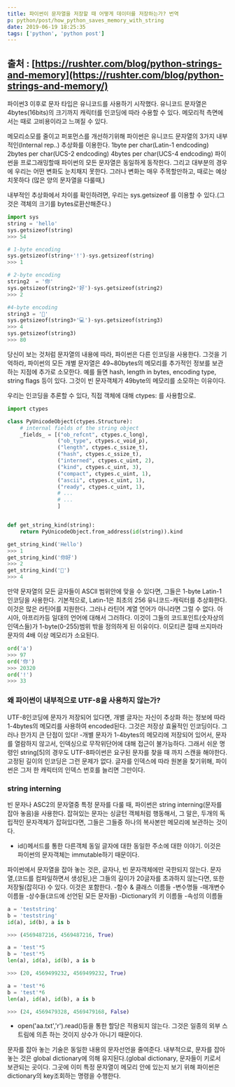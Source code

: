 ```yaml
---
title: 파이썬이 문자열을 저장할 때 어떻게 데이터를 저장하는가? 번역
p: python/post/how_python_saves_memory_with_string
date: 2019-06-19 18:25:35
tags: ['python', 'python post']
---
```


## 출처 : [https://rushter.com/blog/python-strings-and-memory](https://rushter.com/blog/python-strings-and-memory/)


파이썬3 이후로 문자 타입은 유니코드를 사용하기 시작했다. 유니코드 문자열은
4bytes(16bits)의 크기까지 캐릭터를 인코딩에 따라 수용할 수 있다.
메모리적 측면에서는 때로 고비용이라고 느껴질 수 있다.

메모리소모를 줄이고 퍼포먼스를 개선하기위해 파이썬은
유니코드 문자열의 3가지 내부적인(Internal rep..) 추상화를 이용한다.
1byte per char(Latin-1 endcoding)
2bytes per char(UCS-2 endcoding)
4bytes per char(UCS-4 endcoding)
파이썬을 프로그래밍할때 파이썬의 모든 문자열은 동일하게 동작한다.
그리고 대부분의 경우에 우리는 어떤 변화도 눈치채지 못한다.
그러나 변화는 매우 주목할만하고, 때로는 예상치못하다
(많은 양의 문자열을 다룰때,)

내부적인 추상화에서 차이를 확인하려면, 우리는 sys.getsizeof
를 이용할 수 있다.(그것은 객체의 크기를 bytes로환산해준다.)

```python
import sys
string = 'hello'
sys.getsizeof(string)
>>> 54

# 1-byte encoding
sys.getsizeof(string+'!')-sys.getsizeof(string)
>>> 1

# 2-byte encoding
string2  = '你'
sys.getsizeof(string2+'好')-sys.getsizeof(string2)
>>> 2

#4-byte encoding
string3 = '🐍'
sys.getsizeof(string3+'💻')-sys.getsizeof(string3)
>>> 4
sys.getsizeof(string3)
>>> 80
```
당신이 보는 것처럼 문자열의 내용에 따라, 파이썬은 다른 인코딩을 사용한다. 그것을 기억하라,
파이썬의 모든 개별 문자열은 49~80bytes의 메모리를 추가적인 정보를 보관하는 지점에 추가로 소모한다.
예를 들면 hash, length in bytes, encoding type, string flags
등이 있다. 그것이 빈 문자객체가 49byte의 메모리를 소모하는 이유이다.

우리는 인코딩을 추론할 수 있다, 직접 객체에 대해 ctypes: 를 사용함으로.
```python
import ctypes

class PyUnicodeObject(ctypes.Structure):
    # internal fields of the string object
    _fields_ = [("ob_refcnt", ctypes.c_long),
                ("ob_type", ctypes.c_void_p),
                ("length", ctypes.c_ssize_t),
                ("hash", ctypes.c_ssize_t),
                ("interned", ctypes.c_uint, 2),
                ("kind", ctypes.c_uint, 3),
                ("compact", ctypes.c_uint, 1),
                ("ascii", ctypes.c_uint, 1),
                ("ready", ctypes.c_uint, 1),
                # ...
                # ...
                ]


def get_string_kind(string):
    return PyUnicodeObject.from_address(id(string)).kind

get_string_kind('Hello')
>>> 1
get_string_kind('你好')
>>> 2
get_string_kind('🐍')
>>> 4
```

만약 문자열의 모든 글자들이 ASCll 범위안에 맞을 수 있다면,
그들은 1-byte Latin-1 인코딩을 사용한다. 기본적으로,
Latin-1은 최초의 256 유니코드-캐릭터를 추상화한다.
이것은 많은 라틴어를 지원한다. 그러나 라틴어 계열 언어가 아니라면 그럴 수 없다.
아시아, 아프리카등 일대의 언어에 대해서 그러하다. 이것이
그들의 코드포인트(숫자상의 인덱스들)가 1-byte(0-255)범위 밖을 정의하게 된 이유이다.
이모티콘 절때 쓰지마라 문자의 4배 이상 메모리가 소요된다.
```python
ord('a')
>>> 97
ord('你')
>>> 20320
ord('!')
>>> 33
```
###   왜 파이썬이 내부적으로 UTF-8을 사용하지 않는가?

UTF-8인코딩에 문자가 저장되어 있다면, 개별 글자는 자신이 추상화
하는 정보에 따라 1-4bytes의 메모리를 사용하여 encoded된다.
그것은 저장상 효율적인 인코딩이다.
그러나 한가지 큰 단점이 있다!
-개별 문자가 1-4bytes의 메모리에 저장되어 있어서, 문자를 열람하지 않고서, 인덱싱으로 무작위단어에 대해 접근이 불가능하다.
그래서 쉬운 명령인 string[5]의 경우도 UTF-8파이썬은 요구된 문자를 찾을 때 까지 스캔을 해야한다.
고정된 길이의 인코딩은 그런 문제가 없다.
글자를 인덱스에 따라 원본을 찾기위해, 파이썬은 그저 한 캐릭터의 인덱스 번호를 늘리면 그만이다.

### string interning

빈 문자나 ASC2의 문자열중 특정 문자를 다룰 때, 파이썬은 string interning(문자를 잡아 놓음)을 사용한다.
잡혀있는 문자는 싱글턴 객체처럼 행동해서, 그 말은,
두개의 독립적인 문자객체가 잡혀있다면, 그들은 그들중 하나의 복사본만 메모리에 보관하는 것이다.
* id()메서드를 통한 다른객체 동일 글자에 대한 동일한 주소에 대한 이야기.
이것은 파이썬의 문자객체는 immutable하기 때문이다.

파이썬에서 문자열을 잡아 놓는 것은, 글자나, 빈 문자객체에만 국한되지 않는다.
문자열,(코드를 컴파일하면서 생성된,)은 그들의 길이가 20글자를 초과하지 않는다면,
또한 저장될(잡히다) 수 있다.
이것은 포함한다.
-함수 & 클래스 이름들
-변수명들
-매개변수 이름들
-상수들(코드에 선언된 모든 문자들)
-Dictionary의 키 이름들
-속성의 이름들
```python
a = 'teststring'
b = 'teststring'
id(a), id(b), a is b

>>> (4569487216, 4569487216, True)

a = 'test'*5
b = 'test'*5
len(a), id(a), id(b), a is b

>>> (20, 4569499232, 4569499232, True)

a = 'test'*6
b = 'test'*6
len(a), id(a), id(b), a is b

>>> (24, 4569479328, 4569479168, False)
```
* open('aa.txt','r').read()등을 통한 할당은 적용되지 않는다.
그것은 일종의 외부 스트림에 의존 하는 것이지 상수가 아니기 때문이다.

문자를 잡아 놓는 기술은 동일한 내용의 문자선언을 줄여준다.
내부적으로, 문자를 잡아 놓는 것은 global dictionary에 의해
유지된다.(global dictionary, 문자들이 키로서 보관되는 곳이다. 그곳에
이미 특정 문자열이 메모리 안에 있는지 보기 위해
파이썬은 dictionary의 key조회하는 명령을 수행한다.  